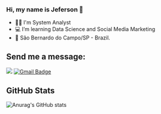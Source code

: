 ### Hi, my name is Jeferson 👋


- 👨‍💻 I'm System Analyst
- 💻 I’m learning Data Science and Social Media Marketing
- 📍 São Bernardo do Campo/SP - Brazil.

## Send me a message:
[<img src="https://img.shields.io/badge/linkedin-%230077B5.svg?&style=for-the-badge&logo=linkedin&logoColor=white" />](https://www.linkedin.com/in/jefersonslima/)
[![Gmail Badge](https://img.shields.io/badge/Gmail-D14836?style=for-the-badge&logo=gmail&logoColor=white&link=mailto:jeferson_slima@hotmail.com)](mailto:jeferson_slima@hotmail.com)





## GitHub Stats
![Anurag's GitHub stats](https://github-readme-stats.vercel.app/api?username=jefslima&show_icons=true)
